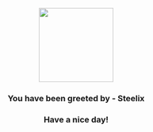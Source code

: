 <p align="center">
            <img src="https://raw.githubusercontent.com/PokeAPI/sprites/master/sprites/pokemon/208.png" width="150" height="150">
          </p>
          <h3 align="center">You have been greeted by - <b>Steelix</b></h3>
          <h3 align="center">Have a nice day!</h3>
        